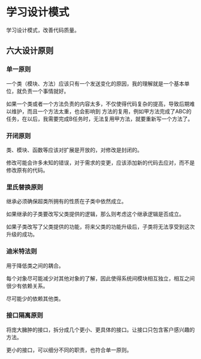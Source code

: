 # 学习设计模式
学习设计模式，改善代码质量。

## 六大设计原则

### 单一原则

一个类（模块、方法）应该只有一个发送变化的原因，我的理解就是一个基本单位，就负责一个事情就好。

如果一个类或者一个方法负责的内容太多，不仅使得代码复杂的提高，导致后期难以维护，而且一个方法太重，也会影响到
方法的复用，例如甲方法完成了ABC的任务，在以后，我需要完成B任务时，无法复用甲方法，就要重新写一个方法了。

### 开闭原则

类、模块、函数等应该对扩展是开放的，对修改是封闭的。

修改可能会许多未知的错误，对于需求的变更，应该添加新的代码去应对，而不是修改原有的代码。

### 里氏替换原则

继承必须确保超类所拥有的性质在子类中依然成立。

如果继承的子类要改写父类提供的逻辑，那么则考虑这个继承逻辑是否成立。

如果子类改写了父类提供的功能，将来父类的功能升级后，子类将无法享受到这次升级的成功。

### 迪米特法则

用于降低类之间的耦合。

每个对象尽可能减少对其他对象的了解，因此使得系统间模块相互独立，相互之间很少有依赖关系。

尽可能少的依赖其他类。

### 接口隔离原则

将庞大臃肿的接口，拆分成几个更小、更具体的接口。让接口只包含客户感兴趣的方法。

更小的接口，可以细分不同的职责，也符合单一原则。

